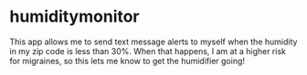 # humiditymonitor

This app allows me to send text message alerts to myself when the humidity in my zip code is less than 30%.  When that happens, I am at a higher risk for migraines, so this lets me know to get the humidifier going!
